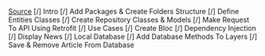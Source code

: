 [Source](https://www.youtube.com/watch?v=7V_P6dovixg)
[/] Intro
[/] Add Packages & Create Folders Structure
[/] Define Entities Classes
[/] Create Repository Classes & Models
[/] Make Request To API Using Retrofit
[/] Use Cases
[/] Create Bloc
[/] Dependency Injection
[/] Display News
[/] Local Database
[/] Add Database Methods To Layers
[/] Save & Remove Article From Database
